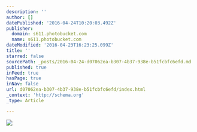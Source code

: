 ```yaml
---
description: ''
author: []
datePublished: '2016-04-24T10:20:03.492Z'
publisher:
  domain: s611.photobucket.com
  name: s611.photobucket.com
dateModified: '2016-04-23T16:23:25.099Z'
title: ''
starred: false
sourcePath: _posts/2016-04-24-d07062ea-b307-4b37-938e-b51fcbfc6efd.md
published: true
inFeed: true
hasPage: true
inNav: false
url: d07062ea-b307-4b37-938e-b51fcbfc6efd/index.html
_context: 'http://schema.org'
_type: Article

---
```

![](http://i611.photobucket.com/albums/tt191/Leda_Grace_Rasmussen/2016-04-21%2022.12.41_zps8ymi9iqv.jpg?1461428225076&1461428228460&1461428236382&1461428253389)